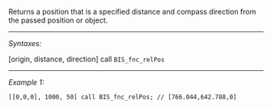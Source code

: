 Returns a position that is a specified distance and compass direction from the passed position or object.


---
*Syntaxes:*

[origin, distance, direction] call `BIS_fnc_relPos`

---
*Example 1:*

```sqf
[[0,0,0], 1000, 50] call BIS_fnc_relPos; // [766.044,642.788,0]
```